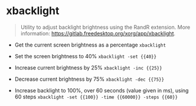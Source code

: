 # xbacklight
> Utility to adjust backlight brightness using the RandR extension.
> More information: <https://gitlab.freedesktop.org/xorg/app/xbacklight>.

- Get the current screen brightness as a percentage
`xbacklight`

- Set the screen brightness to 40%
`xbacklight -set {{40}}`

- Increase current brightness by 25%
`xbacklight -inc {{25}}`

- Decrease current brightness by 75%
`xbacklight -dec {{75}}`

- Increase backlight to 100%, over 60 seconds (value given in ms), using 60 steps
`xbacklight -set {{100}} -time {{60000}} -steps {{60}}`
